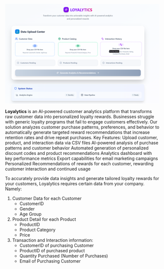 ![alt text](image.png)



**Loyalytics** is an AI-powered customer analytics platform that transforms raw customer data into personalized loyalty rewards. Businesses struggle with generic loyalty programs that fail to engage customers effectively. Our solution analyzes customer purchase patterns, preferences, and behavior to automatically generate targeted reward recommendations that increase retention rates and drive repeat purchases.
Key Features:
Upload customer, product, and interaction data via CSV files
AI-powered analysis of purchase patterns and customer behavior
Automated generation of personalized discount codes and product recommendations
Analytics dashboard with key performance metrics
Export capabilities for email marketing campaigns
Personalized Recommendations of rewards for each customer, rewarding customer interaction and continued usage

To accurately provide data insights and generate tailored loyalty rewards for your customers, Loyalytics requires certain data from your company. Namely:

1. Customer Data for each Customer
    - CustomerID
    - Gender
    - Age Group
2. Product Detail for each Product
    - ProductID
    - Product Category
    - Price
3. Transaction and Interaction information:
    - CustomerID of purchasing Customer
    - ProductID of purchased product
    - Quantity Purchased (Number of Purchases)
    - Email of Purchasing Customer
